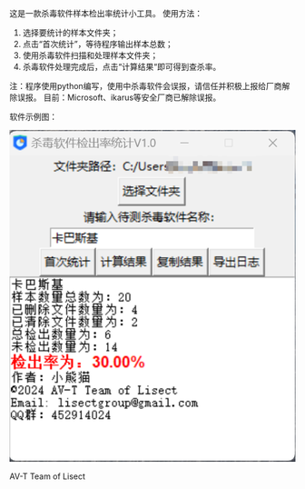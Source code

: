 这是一款杀毒软件样本检出率统计小工具。
使用方法：
1. 选择要统计的样本文件夹；
2. 点击“首次统计”，等待程序输出样本总数；
3. 使用杀毒软件扫描和处理样本文件夹；
4. 杀毒软件处理完成后，点击“计算结果“即可得到查杀率。

注：程序使用python编写，使用中杀毒软件会误报，请信任并积极上报给厂商解除误报。
目前：Microsoft、ikarus等安全厂商已解除误报。

软件示例图：

![image](https://github.com/Lisect/LisectAVS/blob/main/pic/Snipast.png)

AV-T Team of Lisect
